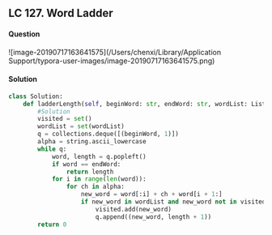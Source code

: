 ## LC 127. Word Ladder

#### Question

![image-20190717163641575](/Users/chenxi/Library/Application Support/typora-user-images/image-20190717163641575.png)



#### Solution

```python
class Solution:
    def ladderLength(self, beginWord: str, endWord: str, wordList: List[str]) -> int:
        #Solution
        visited = set()
        wordList = set(wordList)
        q = collections.deque([(beginWord, 1)])
        alpha = string.ascii_lowercase
        while q:
            word, length = q.popleft()
            if word == endWord:
                return length
            for i in range(len(word)):
                for ch in alpha:
                    new_word = word[:i] + ch + word[i + 1:]
                    if new_word in wordList and new_word not in visited:
                        visited.add(new_word)
                        q.append((new_word, length + 1))
        return 0
```

